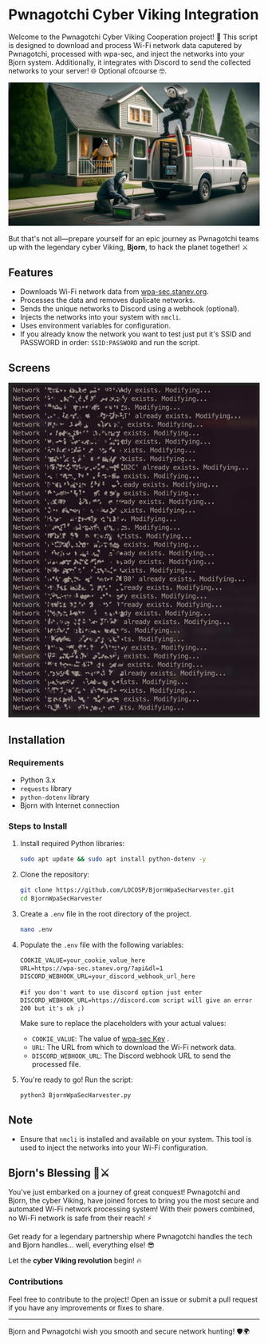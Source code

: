 # Pwnagotchi Cyber Viking Integration

Welcome to the Pwnagotchi Cyber Viking Cooperation project! 🚀 This script is designed to download and process Wi-Fi network data caputered by Pwnagotchi, processed with wpa-sec, and inject the networks into your Bjorn system. Additionally, it integrates with Discord to send the collected networks to your server! 🌐
Optional ofcourse 🤓.

![Pwnagotch&BjornCoop](/assets/pwnBjornCoop.png)

But that's not all—prepare yourself for an epic journey as Pwnagotchi teams up with the legendary cyber Viking, **Bjorn**, to hack the planet together! ⚔️

## Features
- Downloads Wi-Fi network data from [wpa-sec.stanev.org](https://wpa-sec.stanev.org/).
- Processes the data and removes duplicate networks.
- Sends the unique networks to Discord using a webhook (optional).
- Injects the networks into your system with `nmcli`.
- Uses environment variables for configuration.
- If you already know the network you want to test just put it's SSID and PASSWORD in order: `SSID:PASSWORD`
and run the script.

## Screens

![processing](/assets/injecting.png)


## Installation

### Requirements
- Python 3.x
- `requests` library
- `python-dotenv` library
- Bjorn with Internet connection

### Steps to Install

1. Install required Python libraries:
    ```bash
    sudo apt update && sudo apt install python-dotenv -y
    ```

2. Clone the repository:
    ```bash
    git clone https://github.com/LOCOSP/BjornWpaSecHarvester.git
    cd BjornWpaSecHarvester
    ```


3. Create a `.env` file in the root directory of the project.

    ```bash
    nano .env
    ```

4. Populate the `.env` file with the following variables:

    ```env
    COOKIE_VALUE=your_cookie_value_here
    URL=https://wpa-sec.stanev.org/?api&dl=1
    DISCORD_WEBHOOK_URL=your_discord_webhook_url_here

    #if you don't want to use discord option just enter DISCORD_WEBHOOK_URL=https://discord.com script will give an error 200 but it's ok ;)
    ```

    Make sure to replace the placeholders with your actual values:
    - `COOKIE_VALUE`: The value of [wpa-sec Key](https://wpa-sec.stanev.org/?get_key) .
    - `URL`: The URL from which to download the Wi-Fi network data.
    - `DISCORD_WEBHOOK_URL`: The Discord webhook URL to send the processed file.

5. You're ready to go! Run the script:

    ```bash
    python3 BjornWpaSecHarvester.py
    ```

## Note

- Ensure that `nmcli` is installed and available on your system. This tool is used to inject the networks into your Wi-Fi configuration.

## Bjorn's Blessing 🏰⚔️

You've just embarked on a journey of great conquest! Pwnagotchi and Bjorn, the cyber Viking, have joined forces to bring you the most secure and automated Wi-Fi network processing system! With their powers combined, no Wi-Fi network is safe from their reach! ⚡

Get ready for a legendary partnership where Pwnagotchi handles the tech and Bjorn handles... well, everything else! 😎

Let the **cyber Viking revolution** begin! 🔥

### Contributions

Feel free to contribute to the project! Open an issue or submit a pull request if you have any improvements or fixes to share.

---

Bjorn and Pwnagotchi wish you smooth and secure network hunting! 🛡️🌍
